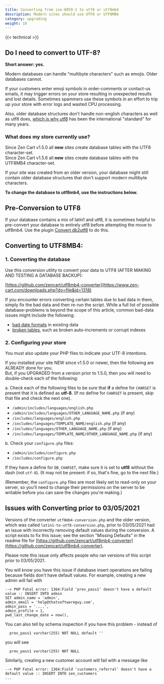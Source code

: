 ```yaml
---
title: Converting from iso-8859-1 to utf8 or utf8mb4
description: Modern sites should use UTF8 or UTF8MB4
category: upgrading 
weight: 10
---
```


{{< technical >}}

## Do I need to convert to UTF-8?

**Short answer: yes.**

Modern databases can handle "multibyte characters" such as emojis. Older databases cannot.

If your customers enter emoji symbols in order-comments or contact-us emails, it may trigger errors on your store resulting in unexpected results and lost details. Sometimes spammers use these symbols in an effort to trip up your store with error logs and wasted CPU processing.

Also, older database structures don't handle non-english characters as well as utf8 does, [which is why utf8](https://www.youtube.com/watch?v=MijmeoH9LT4) has been the international "standard" for many years.

### What does my store currently use?
Since Zen Cart v1.5.0 all **new** sites create database tables with the UTF8 character-set.<br>
Since Zen Cart v1.5.6 all **new** sites create database tables with the UTF8MB4 character-set.

If your site was created from an older version, your database might still contain older database structures that don't support modern multibyte characters.

**To change the database to utf8mb4, use the instructions below.**

## Pre-Conversion to UTF8

If your database contains a mix of latin1 and utf8, it is sometimes helpful to pre-convert your database to entirely utf8 before attempting the move to utf8mb4. 
Use the plugin [Convert db2utf8](https://www.zen-cart.com/downloads.php?do=file&id=1318) to do this.

## Converting to UTF8MB4:

### 1. Converting the database
Use this conversion utility to convert your data to UTF8 (AFTER MAKING AND TESTING A DATABASE BACKUP): 

[https://github.com/zencart/utf8mb4-converter](https://www.zen-cart.com/downloads.php?do=file&id=1318)

If you encounter errors converting certain tables due to bad data in them, simply fix the bad data and then re-run the script. While a full list of possible database-problems is beyond the scope of this article, common bad-data issues might include the following: 
- [bad date formats](/user/upgrading/date_standardization/) in existing data
- [broken tables](/user/upgrading/fixing_broken_tables/), such as broken auto-increments or corrupt indexes

### 2. Configuring your store

You must also update your PHP files to indicate your UTF-8 intentions. 

  If you installed your site NEW since v1.5.0 or newer, then the following are ALREADY done for you.<br>
  But, if you UPGRADED from a version prior to 1.5.0, then you will need to double-check each of the following:

a. Check each of the following files to be sure that **if** a define for `CHARSET` is present that it is defined as **utf-8**. (If no define for `CHARSET` is present, skip that file and check the next one).

  - `/admin/includes/languages/english.php`
  - `/admin/includes/languages/OTHER_LANGUAGE_NAME.php` (if any)
  - `/includes/languages/english.php`
  - `/includes/languages/TEMPLATE_NAME/english.php` (if any)
  - `/includes/languages/OTHER_LANGUAGE_NAME.php` (if any)
  - `/includes/languages/TEMPLATE_NAME/OTHER_LANGUAGE_NAME.php` (if any)
    
b. Check your `configure.php` files:
  - `/admin/includes/configure.php`
  - `/includes/configure.php`
  
  If they have a define for `DB_CHARSET`, make sure it is set to **utf8** without the dash (not `utf-8`). (It may not be present: if so, that's fine, go to the next file.)
  
  (Remember, the `configure.php` files are most likely set to read-only on your server, so you'll need to change their permissions on the server to be writable before you can save the changes you're making.)  
 
## Issues with Converting prior to 03/05/2021 

Versions of the converter `utf8mb4-conversion.php` and the older version, which was called `latin1-to-utf8-conversion.php`, prior to 03/05/2021 had an issue with incorrectly removing default values during the conversion.  A script exists to fix this issue; see the section "Missing Defaults" in the readme file for [https://github.com/zencart/utf8mb4-converter](https://github.com/zencart/utf8mb4-converter). 

Please note this issue only affects people who ran versions of this script prior to 03/05/2021. 

You will know you have this issue if database insert operations are failing because fields don't have default values.  For example, creating a new admin will fail with 

```
--> PHP Fatal error: 1364:Field 'prev_pass1' doesn't have a default value :: INSERT INTO admin
SET admin_name = 'admin',
admin_email = 'help@thatsoftwareguy.com',
admin_pass = '....',
admin_profile = 1,
pwd_last_change_date = now(),
```
You can also tell by schema inspection if you have this problem - instead of 

```
  prev_pass1 varchar(255) NOT NULL default '' 
```

you will see 

```
  prev_pass1 varchar(255) NOT NULL 
```

Similarly, creating a new customer account will fail with a message like 

```
--> PHP Fatal error: 1364:Field 'customers_referral' doesn't have a default value :: INSERT INTO zen_customers 
...
```

